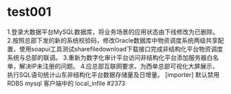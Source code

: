 # test001
1.登录大数据平台MySQL数据库，将业务场景的应用状态由下线修改为已删除。
2.按照总部下发的新的系统校验码，修改Oracle数据库中物资调度系统两级共享配置，使用soapui工具测试sharefiledownload下载接口完成非结构化平台物资调度系统与总部的联调。
3.重新为数字化审计平台访问非结构化平台添加服务器白名单，解决IP未注册的问题。
4.应总部互联网要求，为西单总部可视化大屏展示，执行SQL语句统计山东非结构化平台数据存储量及日增量。
[importer] 默认禁用 RDBS mysql 客户端中的 local_infile #2373
